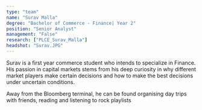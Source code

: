```yaml
---
type: "team"
name: "Surav Malla"
degree: "Bachelor of Commerce - Finance| Year 2"
position: "Senior Analyst"
management: "False"
research: ["PLCE_Surav_Malla"]
headshot: "Surav.JPG"
---
```


Surav is a first year commerce student who intends to specialize in Finance. His passion in capital markets stems from his deep curiosity in why different market players make certain decisions and how to make the best decisions under uncertain conditions.

Away from the Bloomberg terminal, he can be found organising day trips with friends, reading and listening to rock playlists